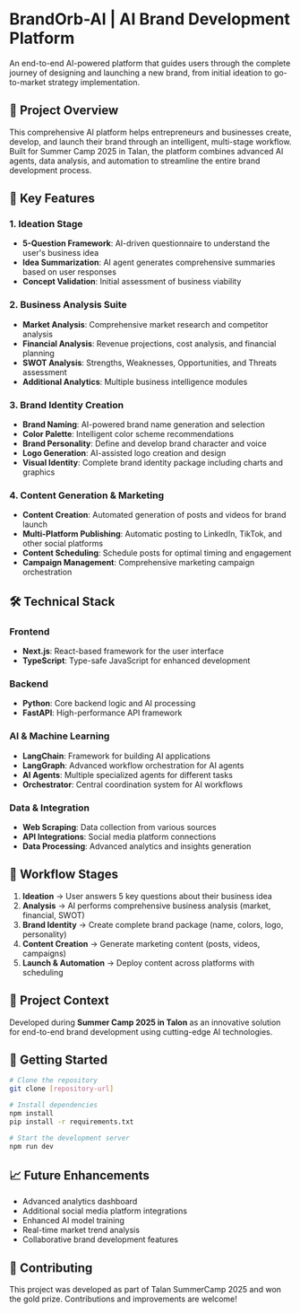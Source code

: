 ﻿# BrandOrb-AI | AI Brand Development Platform

An end-to-end AI-powered platform that guides users through the complete journey of designing and launching a new brand, from initial ideation to go-to-market strategy implementation.

## 🚀 Project Overview

This comprehensive AI platform helps entrepreneurs and businesses create, develop, and launch their brand through an intelligent, multi-stage workflow. Built for Summer Camp 2025 in Talan, the platform combines advanced AI agents, data analysis, and automation to streamline the entire brand development process.

## 🎯 Key Features

### 1. Ideation Stage
- **5-Question Framework**: AI-driven questionnaire to understand the user's business idea
- **Idea Summarization**: AI agent generates comprehensive summaries based on user responses
- **Concept Validation**: Initial assessment of business viability

### 2. Business Analysis Suite
- **Market Analysis**: Comprehensive market research and competitor analysis
- **Financial Analysis**: Revenue projections, cost analysis, and financial planning
- **SWOT Analysis**: Strengths, Weaknesses, Opportunities, and Threats assessment
- **Additional Analytics**: Multiple business intelligence modules

### 3. Brand Identity Creation
- **Brand Naming**: AI-powered brand name generation and selection
- **Color Palette**: Intelligent color scheme recommendations
- **Brand Personality**: Define and develop brand character and voice
- **Logo Generation**: AI-assisted logo creation and design
- **Visual Identity**: Complete brand identity package including charts and graphics

### 4. Content Generation & Marketing
- **Content Creation**: Automated generation of posts and videos for brand launch
- **Multi-Platform Publishing**: Automatic posting to LinkedIn, TikTok, and other social platforms
- **Content Scheduling**: Schedule posts for optimal timing and engagement
- **Campaign Management**: Comprehensive marketing campaign orchestration

## 🛠️ Technical Stack

### Frontend
- **Next.js**: React-based framework for the user interface
- **TypeScript**: Type-safe JavaScript for enhanced development

### Backend
- **Python**: Core backend logic and AI processing
- **FastAPI**: High-performance API framework

### AI & Machine Learning
- **LangChain**: Framework for building AI applications
- **LangGraph**: Advanced workflow orchestration for AI agents
- **AI Agents**: Multiple specialized agents for different tasks
- **Orchestrator**: Central coordination system for AI workflows

### Data & Integration
- **Web Scraping**: Data collection from various sources
- **API Integrations**: Social media platform connections
- **Data Processing**: Advanced analytics and insights generation

## 🔄 Workflow Stages

1. **Ideation** → User answers 5 key questions about their business idea
2. **Analysis** → AI performs comprehensive business analysis (market, financial, SWOT)
3. **Brand Identity** → Create complete brand package (name, colors, logo, personality)
4. **Content Creation** → Generate marketing content (posts, videos, campaigns)
5. **Launch & Automation** → Deploy content across platforms with scheduling

## 🎪 Project Context

Developed during **Summer Camp 2025 in Talon** as an innovative solution for end-to-end brand development using cutting-edge AI technologies.

## 🚀 Getting Started

```bash
# Clone the repository
git clone [repository-url]

# Install dependencies
npm install
pip install -r requirements.txt

# Start the development server
npm run dev
```

## 📈 Future Enhancements

- Advanced analytics dashboard
- Additional social media platform integrations
- Enhanced AI model training
- Real-time market trend analysis
- Collaborative brand development features

## 🤝 Contributing

This project was developed as part of Talan SummerCamp 2025 and won the gold prize. Contributions and improvements are welcome!






